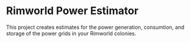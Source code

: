 # Rimworld Power Estimator

This project creates estimates for the power generation, consumtion, and storage of the power grids in your Rimworld colonies.
